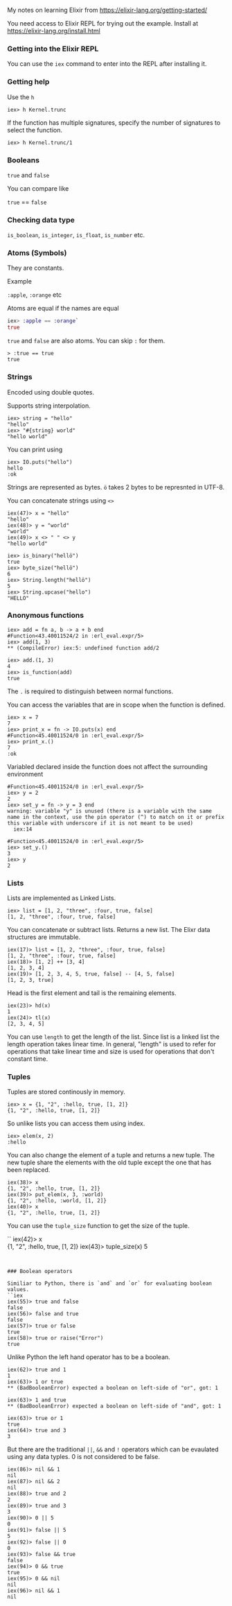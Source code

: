 My notes on learning Elixir from https://elixir-lang.org/getting-started/

You need access to Elixir REPL for trying out the example. Install at https://elixir-lang.org/install.html

### Getting into the Elixir REPL

You can use the `iex` command to enter into the REPL after installing it.

### Getting help

Use the `h`

```iex
iex> h Kernel.trunc
```

If the function has multiple signatures, specify the number of signatures to select the function.

```iex
iex> h Kernel.trunc/1
```

### Booleans

`true` and `false`

You can compare like

`true` == `false`


### Checking data type

`is_boolean`, `is_integer`, `is_float`, `is_number` etc.

### Atoms (Symbols)

They are constants.

Example

`:apple`, `:orange` etc

Atoms are equal if the names are equal

```exs
iex> :apple == :orange`
true
```

`true` and `false` are also atoms. You can skip `:` for them.

```iex
> :true == true
true
```

### Strings

Encoded using double quotes.

Supports string interpolation.

```iex
iex> string = "hello"
"hello"
iex> "#{string} world"
"hello world"
```

You can print using
```iex
iex> IO.puts("hello")
hello
:ok
```

Strings are represented as bytes. `ö` takes 2 bytes to be represnted in UTF-8.

You can concatenate strings using `<>`

```iex
iex(47)> x = "hello"
"hello"
iex(48)> y = "world"
"world"
iex(49)> x <> " " <> y
"hello world"
```

```iex
iex> is_binary("hellö")
true
iex> byte_size("hellö")
6
iex> String.length("hellö")
5
iex> String.upcase("hello")
"HELLO"
```

### Anonymous functions


```iex
iex> add = fn a, b -> a + b end
#Function<43.40011524/2 in :erl_eval.expr/5>
iex> add(1, 3)
** (CompileError) iex:5: undefined function add/2

iex> add.(1, 3)
4
iex> is_function(add)
true
```

The `.` is required to distinguish between normal functions.

You can access the variables that are in scope when the function is defined.

```iex
iex> x = 7
7
iex> print_x = fn -> IO.puts(x) end
#Function<45.40011524/0 in :erl_eval.expr/5>
iex> print_x.()
7
:ok
```

Variabled declared inside the function does not affect the surrounding environment

```iex
#Function<45.40011524/0 in :erl_eval.expr/5>
iex> y = 2                  
2
iex> set_y = fn -> y = 3 end
warning: variable "y" is unused (there is a variable with the same name in the context, use the pin operator (^) to match on it or prefix this variable with underscore if it is not meant to be used)
  iex:14

#Function<45.40011524/0 in :erl_eval.expr/5>
iex> set_y.()
3
iex> y
2
```

### Lists

Lists are implemented as Linked Lists.

```iex
iex> list = [1, 2, "three", :four, true, false]  
[1, 2, "three", :four, true, false]
```

You can concatenate or subtract lists. Returns a new list. The Elixr data structures are immutable.
```iex
iex(17)> list = [1, 2, "three", :four, true, false]  
[1, 2, "three", :four, true, false]
iex(18)> [1, 2] ++ [3, 4]
[1, 2, 3, 4]
iex(19)> [1, 2, 3, 4, 5, true, false] -- [4, 5, false]
[1, 2, 3, true]
```

Head is the first element and tail is the remaining elements.
```
iex(23)> hd(x)
1
iex(24)> tl(x)
[2, 3, 4, 5]
```

You can use `length` to get the length of the list. Since list is a linked
list the length operation takes linear time. In general, "length" is used to
refer for operations that take linear time and size is used for operations that
don't constant time.


### Tuples

Tuples are stored continously in memory.

```
iex> x = {1, "2", :hello, true, [1, 2]}
{1, "2", :hello, true, [1, 2]}
```

So unlike lists you can access them using index.

```iex
iex> elem(x, 2)                        
:hello
```

You can also change the element of a tuple and returns a new tuple. The new tuple share the
elements with the old tuple except the one that has been replaced.

```iex
iex(38)> x
{1, "2", :hello, true, [1, 2]}
iex(39)> put_elem(x, 3, :world)
{1, "2", :hello, :world, [1, 2]}
iex(40)> x
{1, "2", :hello, true, [1, 2]}
```

You can use the `tuple_size` function to get the size of the tuple.

``
iex(42)> x            
{1, "2", :hello, true, [1, 2]}
iex(43)> tuple_size(x)
5
```


### Boolean operators

Similiar to Python, there is `and` and `or` for evaluating boolean values.
``iex
iex(55)> true and false        
false
iex(56)> false and true
false
iex(57)> true or false
true
iex(58)> true or raise("Error")
true
```

Unlike Python the left hand operator has to be a boolean.

```iex
iex(62)> true and 1      
1
iex(63)> 1 or true
** (BadBooleanError) expected a boolean on left-side of "or", got: 1

iex(63)> 1 and true
** (BadBooleanError) expected a boolean on left-side of "and", got: 1

iex(63)> true or 1
true
iex(64)> true and 3
3
```

But there are the traditional `||`, `&&` and `!` operators which can be
evaulated using any data typles. 0 is not considered to be false.

```iex
iex(86)> nil && 1 
nil
iex(87)> nil && 2
nil
iex(88)> true and 2          
2
iex(89)> true and 3
3
iex(90)> 0 || 5
0
iex(91)> false || 5
5
iex(92)> false || 0
0
iex(93)> false && true
false
iex(94)> 0 && true    
true
iex(95)> 0 && nil 
nil
iex(96)> nil && 1
nil
```



